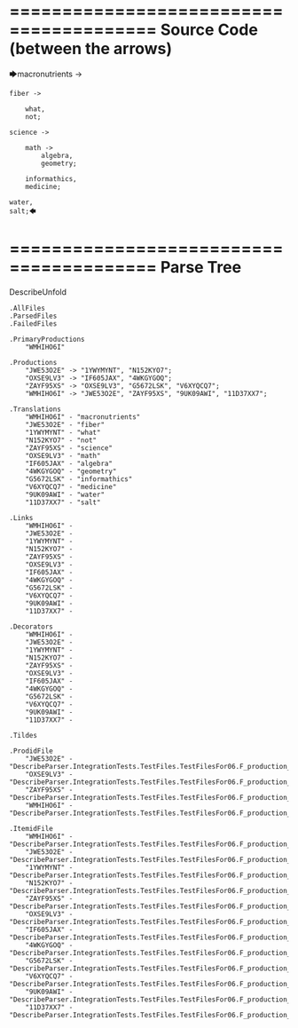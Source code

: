 ========================================
Source Code (between the arrows)
========================================

🡆macronutrients ->

    fiber ->

        what,
        not;
	
	science ->
		
		math ->
			algebra,
			geometry;
			
		informathics,
		medicine;
    
    water,
    salt;🡄

========================================
Parse Tree
========================================
DescribeUnfold

    .AllFiles
    .ParsedFiles
    .FailedFiles

    .PrimaryProductions
        "WMHIHO6I" 

    .Productions
        "JWE53O2E" -> "1YWYMYNT", "N152KYO7";
        "OXSE9LV3" -> "IF605JAX", "4WKGYGOQ";
        "ZAYF95XS" -> "OXSE9LV3", "G5672LSK", "V6XYQCQ7";
        "WMHIHO6I" -> "JWE53O2E", "ZAYF95XS", "9UK09AWI", "11D37XX7";

    .Translations
        "WMHIHO6I" - "macronutrients"
        "JWE53O2E" - "fiber"
        "1YWYMYNT" - "what"
        "N152KYO7" - "not"
        "ZAYF95XS" - "science"
        "OXSE9LV3" - "math"
        "IF605JAX" - "algebra"
        "4WKGYGOQ" - "geometry"
        "G5672LSK" - "informathics"
        "V6XYQCQ7" - "medicine"
        "9UK09AWI" - "water"
        "11D37XX7" - "salt"

    .Links
        "WMHIHO6I" - 
        "JWE53O2E" - 
        "1YWYMYNT" - 
        "N152KYO7" - 
        "ZAYF95XS" - 
        "OXSE9LV3" - 
        "IF605JAX" - 
        "4WKGYGOQ" - 
        "G5672LSK" - 
        "V6XYQCQ7" - 
        "9UK09AWI" - 
        "11D37XX7" - 

    .Decorators
        "WMHIHO6I" - 
        "JWE53O2E" - 
        "1YWYMYNT" - 
        "N152KYO7" - 
        "ZAYF95XS" - 
        "OXSE9LV3" - 
        "IF605JAX" - 
        "4WKGYGOQ" - 
        "G5672LSK" - 
        "V6XYQCQ7" - 
        "9UK09AWI" - 
        "11D37XX7" - 

    .Tildes

    .ProdidFile
        "JWE53O2E" - "DescribeParser.IntegrationTests.TestFiles.TestFilesFor06.F_production_in_production6.ds"
        "OXSE9LV3" - "DescribeParser.IntegrationTests.TestFiles.TestFilesFor06.F_production_in_production6.ds"
        "ZAYF95XS" - "DescribeParser.IntegrationTests.TestFiles.TestFilesFor06.F_production_in_production6.ds"
        "WMHIHO6I" - "DescribeParser.IntegrationTests.TestFiles.TestFilesFor06.F_production_in_production6.ds"

    .ItemidFile
        "WMHIHO6I" - "DescribeParser.IntegrationTests.TestFiles.TestFilesFor06.F_production_in_production6.ds"
        "JWE53O2E" - "DescribeParser.IntegrationTests.TestFiles.TestFilesFor06.F_production_in_production6.ds"
        "1YWYMYNT" - "DescribeParser.IntegrationTests.TestFiles.TestFilesFor06.F_production_in_production6.ds"
        "N152KYO7" - "DescribeParser.IntegrationTests.TestFiles.TestFilesFor06.F_production_in_production6.ds"
        "ZAYF95XS" - "DescribeParser.IntegrationTests.TestFiles.TestFilesFor06.F_production_in_production6.ds"
        "OXSE9LV3" - "DescribeParser.IntegrationTests.TestFiles.TestFilesFor06.F_production_in_production6.ds"
        "IF605JAX" - "DescribeParser.IntegrationTests.TestFiles.TestFilesFor06.F_production_in_production6.ds"
        "4WKGYGOQ" - "DescribeParser.IntegrationTests.TestFiles.TestFilesFor06.F_production_in_production6.ds"
        "G5672LSK" - "DescribeParser.IntegrationTests.TestFiles.TestFilesFor06.F_production_in_production6.ds"
        "V6XYQCQ7" - "DescribeParser.IntegrationTests.TestFiles.TestFilesFor06.F_production_in_production6.ds"
        "9UK09AWI" - "DescribeParser.IntegrationTests.TestFiles.TestFilesFor06.F_production_in_production6.ds"
        "11D37XX7" - "DescribeParser.IntegrationTests.TestFiles.TestFilesFor06.F_production_in_production6.ds"


